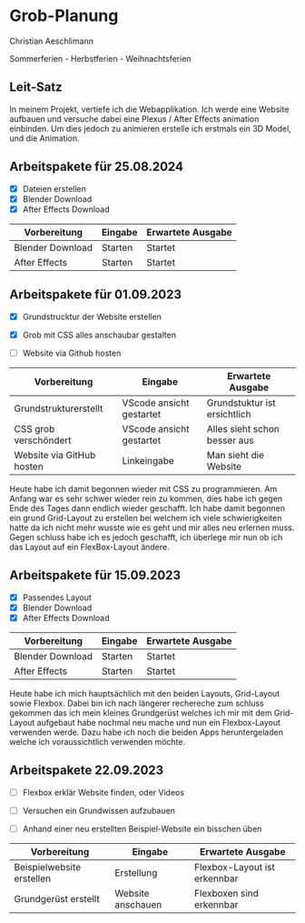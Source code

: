 # Grob-Planung

Christian Aeschlimann

Sommerferien - Herbstferien - Weihnachtsferien

## Leit-Satz

In meinem Projekt, vertiefe ich die Webapplikation. Ich werde eine Website aufbauen und versuche dabei eine Plexus / After Effects animation einbinden. Um dies jedoch zu animieren erstelle ich erstmals ein 3D Model, und die Animation.

## Arbeitspakete für 25.08.2024



- [x] Dateien erstellen
- [x] Blender Download
- [x] After Effects Download

| Vorbereitung             | Eingabe | Erwartete Ausgabe |
| ------------------------ | ------- | ----------------- |
| Blender Download | Starten  | Startet     |
| After Effects | Starten  | Startet     |



## Arbeitspakete für 01.09.2023


- [x] Grundstrucktur der Website erstellen
- [x] Grob mit CSS alles anschaubar gestalten
- [ ] Website via Github hosten


| Vorbereitung             | Eingabe | Erwartete Ausgabe |
| ------------------------ | ------- | ----------------- |
| Grundstrukturerstellt | VScode ansicht gestartet  |Grundstuktur ist ersichtlich  |
| CSS grob verschöndert | VScode ansicht gestartet  | Alles sieht schon besser aus    |
| Website via GitHub hosten | Linkeingabe | Man sieht die Website |

Heute habe ich damit begonnen wieder mit CSS zu programmieren. Am Anfang war es sehr schwer wieder rein zu kommen, dies habe ich gegen Ende des Tages dann endlich wieder geschafft. Ich habe damit begonnen ein grund Grid-Layout zu erstellen bei welchem ich viele schwierigkeiten hatte da ich nicht mehr wusste wie es geht und mir alles neu erlernen muss. Gegen schluss habe ich es jedoch geschafft, ich überlege mir nun ob ich das Layout auf ein FlexBox-Layout ändere.


## Arbeitspakete für 15.09.2023

- [x] Passendes Layout 
- [x] Blender Download
- [x] After Effects Download

| Vorbereitung             | Eingabe | Erwartete Ausgabe |
| ------------------------ | ------- | ----------------- |
| Blender Download | Starten  | Startet     |
| After Effects | Starten  | Startet     |


Heute habe ich mich hauptsächlich mit den beiden Layouts, Grid-Layout sowie Flexbox. Dabei bin ich nach längerer rechereche zum schluss gekommen das ich mein kleines Grundgerüst welches ich mir mit dem Grid-Layout aufgebaut habe nochmal neu mache und nun ein Flexbox-Layout verwenden werde. Dazu habe ich noch die beiden Apps heruntergeladen welche ich voraussichtlich verwenden möchte.


## Arbeitspakete 22.09.2023

- [ ] Flexbox erklär Website finden, oder Videos
- [ ] Versuchen ein Grundwissen aufzubauen
- [ ] Anhand einer neu erstellten Beispiel-Website ein bisschen üben


| Vorbereitung             | Eingabe | Erwartete Ausgabe |
| ------------------------ | ------- | ----------------- |
| Beispielwebsite erstellen | Erstellung | Flexbox-Layout ist erkennbar |
| Grundgerüst erstellt | Website anschauen | Flexboxen sind erkennbar |
